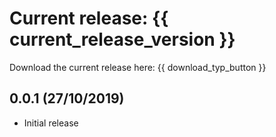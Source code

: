 # Current release: {{ current_release_version }}

Download the current release here: {{ download_typ_button }}

## 0.0.1 (27/10/2019)

- Initial release